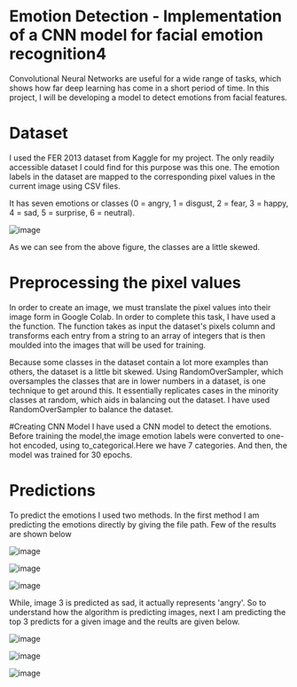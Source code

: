 # Emotion Detection - Implementation of a CNN model for facial emotion recognition4

Convolutional Neural Networks are useful for a wide range of tasks, which shows how far deep learning has come in a short period of time. In this project, I will be developing a model to detect emotions from facial features.

# Dataset
I used the FER 2013 dataset from Kaggle for my project. The only readily accessible dataset I could find for this purpose was this one. The emotion labels in the dataset are mapped to the corresponding pixel values in the current image using CSV files.

It has seven emotions or classes (0 = angry, 1 = disgust, 2 = fear, 3 = happy, 4 = sad, 5 = surprise, 6 = neutral).

![image](https://user-images.githubusercontent.com/103538049/213875859-cdba4937-f82b-45a8-8e49-73c5b44f6d71.png)

As we can see from the above figure, the classes are a little skewed.

# Preprocessing the pixel values

In order to create an image, we must translate the pixel values into their image form in Google Colab. In order to complete this task, I have used a the function. The function takes as input the dataset's pixels column and transforms each entry from a string to an array of integers that is then moulded into the images that will be used for training. 

Because some classes in the dataset contain a lot more examples than others, the dataset is a little bit skewed. Using RandomOverSampler, which oversamples the classes that are in lower numbers in a dataset, is one technique to get around this. It essentially replicates cases in the minority classes at random, which aids in balancing out the dataset. I have used RandomOverSampler to balance the dataset.

#Creating CNN Model
I have used a CNN model to detect the emotions. Before training the model,the image emotion labels were converted to one-hot encoded, using to_categorical.Here we have 7 categories. And then, the model was trained for 30 epochs.


# Predictions

To predict the emotions I used two methods. In the first method I am predicting the emotions directly by giving the file path. Few of the results are shown below

![image](https://user-images.githubusercontent.com/103538049/213876533-33e5179f-ab4c-41bc-8e9f-d042af84b58a.png)

![image](https://user-images.githubusercontent.com/103538049/213876553-8d28c32a-b672-472f-8211-be7b4180c4d8.png)

![image](https://user-images.githubusercontent.com/103538049/213876563-59cac80d-bb85-4466-8296-cb5a849c14ac.png)


While, image 3 is predicted as sad, it actually represents 'angry'. So to understand how the algorithm is predicting images, next I am predicting the top 3 predicts for a given image and the reults are given below.

![image](https://user-images.githubusercontent.com/103538049/213876950-365307cb-b320-4e6f-8fcd-a46b0bee6b8a.png)

![image](https://user-images.githubusercontent.com/103538049/213876982-c0c944e1-9d66-4cd0-9854-6c6f4e92f4dd.png)

![image](https://user-images.githubusercontent.com/103538049/213877026-08de02bb-29b3-43cc-b0ec-25c69d7e24f9.png)




